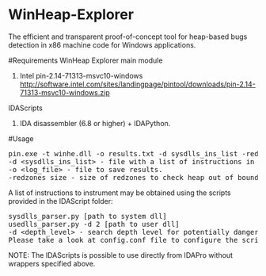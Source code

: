 # WinHeap-Explorer
The efficient and transparent proof-of-concept tool for heap-based bugs detection in x86 machine code for Windows applications.

#Requirements
WinHeap Explorer main module
 1. Intel pin-2.14-71313-msvc10-windows http://software.intel.com/sites/landingpage/pintool/downloads/pin-2.14-71313-msvc10-windows.zip

IDAScripts
 1. IDA disassembler (6.8 or higher) + IDAPython.
 
#Usage

<pre>
pin.exe -t winhe.dll -o results.txt -d sysdlls_ins_list -redzones_size 16 -- calc.exe
-d &lt;sysdlls_ins_list&gt; - file with a list of instructions in system or/and user dlls that should be instrumented.
-o &lt;log_file&gt; - file to save results.
-redzones_size - size of redzones to check heap out of bound access (default 8).
</pre>

A list of instructions to instrument may be obtained using the scripts provided in the IDAScript folder:
<pre>
sysdlls_parser.py [path to system dll]
usedlls_parser.py -d 2 [path to user dll]
-d &lt;depth_level&gt; - search depth level for potentially dangerous routines.
Please take a look at config.conf file to configure the scripts.
</pre>
NOTE: The IDAScripts is possible to use directly from IDAPro without wrappers specified above.

